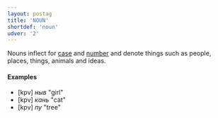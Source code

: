 ```yaml
---
layout: postag
title: 'NOUN'
shortdef: 'noun'
udver: '2'
---
```


Nouns inflect for [case](Case) and [number](Number) and denote things
such as people, places, things, animals and ideas.

#### Examples

* [kpv] _ныв_ "girl"
* [kpv] _кань_ "cat"
* [kpv] _пу_ "tree"

<!-- Interlanguage links updated Pá kvě 14 11:08:21 CEST 2021 -->
